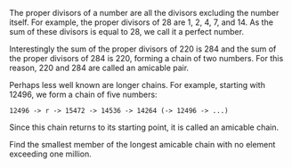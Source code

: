The proper divisors of a number are all the divisors excluding the number itself.
For example, the proper divisors of 28 are 1, 2, 4, 7, and 14.
As the sum of these divisors is equal to 28, we call it a perfect number.

Interestingly the sum of the proper divisors of 220 is 284 and the sum of the
proper divisors of 284 is 220, forming a chain of two numbers.
For this reason, 220 and 284 are called an amicable pair.

Perhaps less well known are longer chains.
For example, starting with 12496, we form a chain of five numbers:

~~~
12496 -> r -> 15472 -> 14536 -> 14264 (-> 12496 -> ...)
~~~

Since this chain returns to its starting point, it is called an amicable chain.

Find the smallest member of the longest amicable chain with no element exceeding one million.